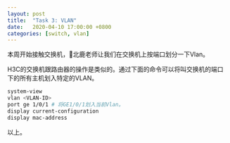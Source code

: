 ```yaml
---
layout: post
title:  "Task 3: VLAN"
date:   2020-04-10 17:00:00 +0800
categories: [switch, vlan]
---
```


本周开始接触交换机，🦌北鹿老师让我们在交换机上按端口划分一下Vlan。

H3C的交换机跟路由器的操作是类似的。通过下面的命令可以将叫交换机的端口下的所有主机划入特定的VLAN。

```sh
system-view
vlan <VLAN-ID>
port ge 1/0/1 # 将GE1/0/1划入当前Vlan。
display current-configuration
display mac-address
```

以上。
